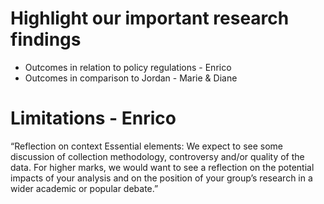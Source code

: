 # Highlight our important research findings 
+ Outcomes in relation to policy regulations - Enrico
+ Outcomes in comparison to Jordan - Marie & Diane

# Limitations - Enrico

“Reflection on context
Essential elements: We expect to see some discussion of collection methodology, controversy and/or quality of the data.
For higher marks, we would want to see a reflection on the potential impacts of your analysis and on the position of your group’s research in a wider academic or popular debate.”
